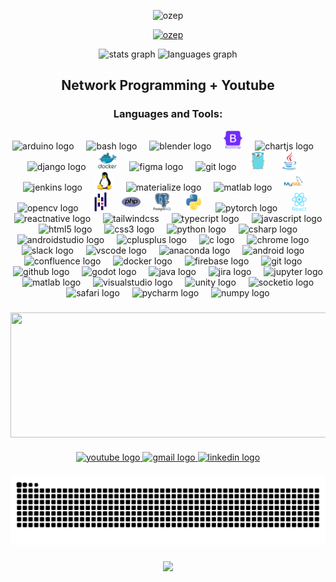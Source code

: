 
<p align="center"> <img src="https://komarev.com/ghpvc/?username=jjoeyissa&label=Profile%20views&color=blueviolet&style=plastic" alt="ozep" /> </p>


<p align="center"> <a href="https://github.com/ryo-ma/github-profile-trophy"><img src="https://github-profile-trophy.vercel.app/?username=ozep&row=2&column=4&theme=darkhub&no-frame=true&title=Commits,PullRequest,Repositories,Followers" alt="ozep" /></a> </p>

<div align="center">
  <img src="https://github-readme-stats.vercel.app/api?username=oZep&hide_title=false&hide_rank=false&show_icons=true&include_all_commits=true&count_private=true&disable_animations=false&theme=blue-green&locale=en&hide_border=true" height="150" alt="stats graph"  />
  <img src="https://github-readme-stats.vercel.app/api/top-langs?username=oZep&locale=en&hide_title=false&layout=compact&card_width=320&langs_count=7&theme=blue-green&hide_border=true&hide=shaderlab" height="150" alt="languages graph"  />
</div>

###

<h2 align="center">Network Programming + Youtube</h2>

###

<div align="center">
<h3>Languages and Tools:</h3>
<img src="https://cdn.worldvectorlogo.com/logos/arduino-1.svg" height="30" alt="arduino logo" />
<img width="12" />
<img src="https://www.vectorlogo.zone/logos/gnu_bash/gnu_bash-icon.svg" height="30" alt="bash logo" />
<img width="12" />
<img src="https://download.blender.org/branding/community/blender_community_badge_white.svg" height="30" alt="blender logo" />
<img width="12" />
<img src="https://raw.githubusercontent.com/devicons/devicon/master/icons/bootstrap/bootstrap-plain-wordmark.svg" height="30" alt="bootstrap logo" />
<img width="12" />
<img src="https://www.chartjs.org/media/logo-title.svg" height="30" alt="chartjs logo" />
<img width="12" />
<img src="https://cdn.worldvectorlogo.com/logos/django.svg" height="30" alt="django logo" />
<img width="12" />
<img src="https://raw.githubusercontent.com/devicons/devicon/master/icons/docker/docker-original-wordmark.svg" height="30" alt="docker logo" />
<img width="12" />
<img src="https://www.vectorlogo.zone/logos/figma/figma-icon.svg" height="30" alt="figma logo" />
<img width="12" />
<img src="https://www.vectorlogo.zone/logos/git-scm/git-scm-icon.svg" height="30" alt="git logo" />
<img width="12" />
<img src="https://raw.githubusercontent.com/devicons/devicon/master/icons/go/go-original.svg" height="30" alt="go logo" />
<img width="12" />
<img src="https://raw.githubusercontent.com/devicons/devicon/master/icons/java/java-original.svg" height="30" alt="java logo" />
<img width="12" />
<img src="https://www.vectorlogo.zone/logos/jenkins/jenkins-icon.svg" height="30" alt="jenkins logo" />
<img width="12" />
<img src="https://raw.githubusercontent.com/devicons/devicon/master/icons/linux/linux-original.svg" height="30" alt="linux logo" />
<img width="12" />
<img src="https://raw.githubusercontent.com/prplx/svg-logos/5585531d45d294869c4eaab4d7cf2e9c167710a9/svg/materialize.svg" height="30" alt="materialize logo" />
<img width="12" />
<img src="https://upload.wikimedia.org/wikipedia/commons/2/21/Matlab_Logo.png" height="30" alt="matlab logo" />
<img width="12" />
<img src="https://raw.githubusercontent.com/devicons/devicon/master/icons/mysql/mysql-original-wordmark.svg" height="30" alt="mysql logo" />
<img width="12" />
<img src="https://www.vectorlogo.zone/logos/opencv/opencv-icon.svg" height="30" alt="opencv logo" />
<img width="12" />
<img src="https://raw.githubusercontent.com/devicons/devicon/2ae2a900d2f041da66e950e4d48052658d850630/icons/pandas/pandas-original.svg" height="30" alt="pandas logo" />
<img width="12" />
<img src="https://raw.githubusercontent.com/devicons/devicon/master/icons/php/php-original.svg" height="30" alt="php logo" />
<img width="12" />
<img src="https://raw.githubusercontent.com/devicons/devicon/master/icons/postgresql/postgresql-original-wordmark.svg" height="30" alt="postgresql logo" />
<img width="12" />
<img src="https://raw.githubusercontent.com/devicons/devicon/master/icons/python/python-original.svg" height="30" alt="python logo" />
<img width="12" />
<img src="https://www.vectorlogo.zone/logos/pytorch/pytorch-icon.svg" height="30" alt="pytorch logo" />
<img width="12" />
<img src="https://raw.githubusercontent.com/devicons/devicon/master/icons/react/react-original-wordmark.svg" height="30" alt="react logo" />
<img width="12" />
<img src="https://reactnative.dev/img/header_logo.svg" height="30" alt="reactnative logo" />
<img width="12" />
  <img src="https://cdn.jsdelivr.net/gh/devicons/devicon/icons/tailwindcss/tailwindcss-original.svg" height="30" alt="tailwindcss"  />
  <img width="12" />
  <img src="https://cdn.jsdelivr.net/gh/devicons/devicon/icons/typescript/typescript-original.svg" height="30" alt="typecript logo"  />
  <img width="12" />
  <img src="https://cdn.jsdelivr.net/gh/devicons/devicon/icons/javascript/javascript-original.svg" height="30" alt="javascript logo"  />
  <img width="12" />
  <img src="https://cdn.jsdelivr.net/gh/devicons/devicon/icons/html5/html5-original.svg" height="30" alt="html5 logo"  />
  <img width="12" />
  <img src="https://cdn.jsdelivr.net/gh/devicons/devicon/icons/css3/css3-original.svg" height="30" alt="css3 logo"  />
  <img width="12" />
  <img src="https://cdn.jsdelivr.net/gh/devicons/devicon/icons/python/python-original.svg" height="30" alt="python logo"  />
  <img width="12" />
  <img src="https://cdn.jsdelivr.net/gh/devicons/devicon/icons/csharp/csharp-original.svg" height="30" alt="csharp logo"  />
  <img width="12" />
  <img src="https://cdn.jsdelivr.net/gh/devicons/devicon/icons/androidstudio/androidstudio-original.svg" height="30" alt="androidstudio logo"  />
  <img width="12" />
  <img src="https://cdn.jsdelivr.net/gh/devicons/devicon/icons/cplusplus/cplusplus-original.svg" height="30" alt="cplusplus logo"  />
  <img width="12" />
  <img src="https://cdn.jsdelivr.net/gh/devicons/devicon/icons/c/c-original.svg" height="30" alt="c logo"  />
  <img width="12" />
  <img src="https://cdn.jsdelivr.net/gh/devicons/devicon/icons/chrome/chrome-original.svg" height="30" alt="chrome logo"  />
  <img width="12" />
  <img src="https://cdn.jsdelivr.net/gh/devicons/devicon/icons/slack/slack-original.svg" height="30" alt="slack logo"  />
  <img width="12" />
  <img src="https://cdn.jsdelivr.net/gh/devicons/devicon/icons/vscode/vscode-original.svg" height="30" alt="vscode logo"  />
  <img width="12" />
  <img src="https://cdn.jsdelivr.net/gh/devicons/devicon/icons/anaconda/anaconda-original.svg" height="30" alt="anaconda logo"  />
  <img width="12" />
  <img src="https://cdn.jsdelivr.net/gh/devicons/devicon/icons/android/android-original.svg" height="30" alt="android logo"  />
  <img width="12" />
  <img src="https://cdn.jsdelivr.net/gh/devicons/devicon/icons/confluence/confluence-original.svg" height="30" alt="confluence logo"  />
  <img width="12" />
  <img src="https://cdn.jsdelivr.net/gh/devicons/devicon/icons/docker/docker-original.svg" height="30" alt="docker logo"  />
  <img width="12" />
  <img src="https://cdn.jsdelivr.net/gh/devicons/devicon/icons/firebase/firebase-plain.svg" height="30" alt="firebase logo"  />
  <img width="12" />
  <img src="https://cdn.jsdelivr.net/gh/devicons/devicon/icons/git/git-original.svg" height="30" alt="git logo"  />
  <img width="12" />
  <img src="https://cdn.jsdelivr.net/gh/devicons/devicon/icons/github/github-original.svg" height="30" alt="github logo"  />
  <img width="12" />
  <img src="https://cdn.jsdelivr.net/gh/devicons/devicon/icons/godot/godot-original.svg" height="30" alt="godot logo"  />
  <img width="12" />
  <img src="https://cdn.jsdelivr.net/gh/devicons/devicon/icons/java/java-original.svg" height="30" alt="java logo"  />
  <img width="12" />
  <img src="https://cdn.jsdelivr.net/gh/devicons/devicon/icons/jira/jira-original.svg" height="30" alt="jira logo"  />
  <img width="12" />
  <img src="https://cdn.jsdelivr.net/gh/devicons/devicon/icons/jupyter/jupyter-original.svg" height="30" alt="jupyter logo"  />
  <img width="12" />
  <img src="https://cdn.jsdelivr.net/gh/devicons/devicon/icons/matlab/matlab-original.svg" height="30" alt="matlab logo"  />
  <img width="12" />
  <img src="https://cdn.jsdelivr.net/gh/devicons/devicon/icons/visualstudio/visualstudio-plain.svg" height="30" alt="visualstudio logo"  />
  <img width="12" />
  <img src="https://cdn.jsdelivr.net/gh/devicons/devicon/icons/unity/unity-original.svg" height="30" alt="unity logo"  />
  <img width="12" />
  <img src="https://cdn.jsdelivr.net/gh/devicons/devicon/icons/socketio/socketio-original.svg" height="30" alt="socketio logo"  />
  <img width="12" />
  <img src="https://cdn.jsdelivr.net/gh/devicons/devicon/icons/safari/safari-original.svg" height="30" alt="safari logo"  />
  <img width="12" />
  <img src="https://cdn.jsdelivr.net/gh/devicons/devicon/icons/pycharm/pycharm-original.svg" height="30" alt="pycharm logo"  />
  <img width="12" />
  <img src="https://cdn.jsdelivr.net/gh/devicons/devicon/icons/numpy/numpy-original.svg" height="30" alt="numpy logo"  />
</div>

###
<img align="center" height="200" width="800" src="https://64.media.tumblr.com/7e832596cc4e0ec4ef50ab06d9ed84a9/9b19a01d63c06340-51/s540x810/99bd9f3eb22a1d5cef48eea497c95f4abb5210fc.gifv"  />

###

<div align="center">
  <a href="https://www.youtube.com/@PrepWithZep" target="_blank">
    <img src="https://img.shields.io/static/v1?message=Youtube&logo=youtube&label=&color=FF0000&logoColor=white&labelColor=&style=for-the-badge" height="35" alt="youtube logo"  />
  </a>
  <a href="jissa023@uottawa.ca" target="_blank">
    <img src="https://img.shields.io/static/v1?message=Gmail&logo=gmail&label=&color=D14836&logoColor=white&labelColor=&style=for-the-badge" height="35" alt="gmail logo"  />
  </a>
  <a href="https://www.linkedin.com/in/joey-issa/" target="_blank">
    <img src="https://img.shields.io/static/v1?message=LinkedIn&logo=linkedin&label=&color=0077B5&logoColor=white&labelColor=&style=for-the-badge" height="35" alt="linkedin logo"  />
  </a>
</div>

###

<div align="center">
  <img src="https://raw.githubusercontent.com/oZep/oZep/output/snake.svg" alt="Snake animation" />
</div>

###

<div align="center">
  <img src="https://profile-counter.glitch.me/oZep/count.svg?"  />
</div>

###
